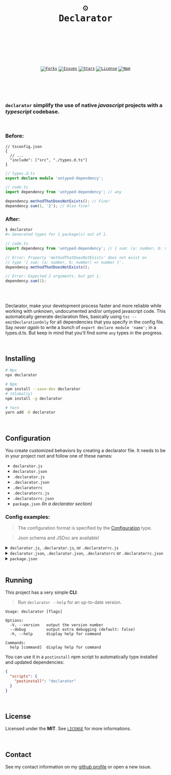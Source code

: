 <br />
<div align="center">
  <pre>
  <br />
  <h1>⚙️
Declarator</h1>
  <br />
  </pre>
  <br />
  <br />
  <code
    ><a href="https://github.com/ArthurFiorette/declarator/network/members"
      ><img
        src="https://img.shields.io/github/forks/ArthurFiorette/declarator?logo=github&label=Forks"
        target="_blank"
        alt="Forks" /></a
  ></code>
  <code
    ><a href="https://github.com/ArthurFiorette/declarator/issues"
      ><img
        src="https://img.shields.io/github/issues/ArthurFiorette/declarator?logo=github&label=Issues"
        target="_blank"
        alt="Issues" /></a
  ></code>
  <code
    ><a href="https://github.com/ArthurFiorette/declarator/stargazers"
      ><img
        src="https://img.shields.io/github/stars/ArthurFiorette/declarator?logo=github&label=Stars"
        target="_blank"
        alt="Stars" /></a
  ></code>
  <code
    ><a href="https://github.com/ArthurFiorette/declarator/blob/main/LICENSE"
      ><img
        src="https://img.shields.io/github/license/ArthurFiorette/declarator?logo=githu&label=License"
        target="_blank"
        alt="License" /></a
  ></code>
  <code
    ><a href="https://www.npmjs.com/package/declarator"
      ><img
        src="https://img.shields.io/npm/v/declarator?color=CB3837&logo=npm&label=Npm"
        target="_blank"
        alt="Npm" /></a
  ></code>
</div>

<h1></h1>

<br />
<br />

### `declarator` simplify the use of native _javascript_ projects with a _typescript_ codebase.

<br />

### Before:

```jsonc
// tsconfig.json
{
  // ...
  "include": ["src", "./types.d.ts"]
}
```

```ts
// types.d.ts
export declare module 'untyped-dependency';
```

```ts
// code.ts
import dependency from 'untyped-dependency'; // any

dependency.methodThatDoesNotExists(); // Fine!
dependency.sum(1, '2'); // Also fine!
```

### After:

```sh
$ declarator
#> Generated types for 1 package(s) out of 1.
```

```ts
// code.ts
import dependency from 'untyped-dependency'; // { sum: (a: number, b: number) => number }

// Error: Property 'methodThatDoesNotExists' does not exist on
// type '{ sum: (a: number, b: number) => number }'.
dependency.methodThatDoesNotExists();

// Error: Expected 2 arguments, but got 1.
dependency.sum(1);
```

<br />

##

Declarator, make your development process faster and more reliable while working with
unknown, undocumented and/or untyped javascript code. This automatically generate
declaration files, basically using `tsc --emitDeclarationOnly` for all dependencies that
you specify in the config file. Say _never again_ to write a bunch of
`export declare module 'name';` in a types.d.ts. But keep in mind that you'll find some
`any` types in the progress.

<br />

## Installing

```sh
# Npx
npx declarator

# Npm
npm install --save-dev declarator
# (Globally)
npm install -g declarator

# Yarn
yarn add -D declarator
```

<br />

## Configuration

You create customized behaviors by creating a declarator file. It needs to be in your
project root and follow one of these names:

- `declarator.js`
- `declarator.json`
- `.declarator.js`
- `.declarator.json`
- `.declaratorrc`
- `.declaratorrc.js`
- `.declaratorrc.json`
- `package.json` _(In a declarator section)_

### Config examples:

> The configuration format is specified by the [Configuration](src/config/types.ts) type.

> Json schema and JSDoc are available!

<details>
  <summary><code>declarator.js</code>, <code>.declarator.js</code>, or <code>.declaratorrc.js</code></summary>

##### [Example](examples/config-example.js)

```js
//@ts-check

/**
 * You can export default a function or a object
 *
 * Replace ../dist to declarator when using it as a npm dependency.
 * @type {import('../dist').FileConfig}
 */
const config = () => {
  return {
    packages: [
      // Package that will receive all the defaults
      'random-name',
      [
        'random2',
        {
          // Merge defaults here
          merge: true,
          // Specific config for the random2 package.
          include: ['./custom-path-for-this-library']
        }
      ]
    ],
    defaults: {
      // Default config for all packages.
      compilerOptions: {
        // Use LF for compilation
        newLine: 1
      }
    }
  };
};
module.exports = config;
```

</details>

<details>
  <summary><code>declarator.json</code>, <code>.declarator.json</code>, <code>.declaratorrc</code> or <code>.declaratorrc.json</code></summary>

##### [Example](examples/config-example.jsonc)

```jsonc
{
  // WARN: Comments are not allowed in json files!

  // Schema to ide autocompletion
  "$schema": "https://github.com/ArthurFiorette/declarator/blob/<INSTALLED NPM VERSION>/schema.json",
  "packages": [
    // Package that will receive all the defaults
    "random-name",
    [
      "random2",
      {
        // Merge defaults here
        "merge": true,
        // Specific config for the random2 package.
        "include": ["./custom-path-for-this-library"]
      }
    ]
  ],
  "defaults": {
    // Default config for all packages.
    "compilerOptions": {
      // Use LF for compilation
      "newLine": 1
    }
  }
}
```

</details>

<details>
  <summary><code>package.json</code></summary>

##### [Example](examples/config-config-example-package.jsonc)

```jsonc
{
  // WARN: Comments are not allowed in json files!

  //...
  "declarator": {
    // Schema to ide autocompletion
    "$schema": "https://github.com/ArthurFiorette/declarator/blob/<INSTALLED NPM VERSION>/schema.json",
    "packages": [
      // Package that will receive all the defaults
      "random-name",
      [
        "random2",
        {
          // Merge defaults here
          "merge": true,
          // Specific config for the random2 package.
          "include": ["./custom-path-for-this-library"]
        }
      ]
    ],
    "defaults": {
      // Default config for all packages.
      "compilerOptions": {
        // Use LF for compilation
        "newLine": 1
      }
    }
  }
}
```

</details>

<br />

## Running

This project has a very simple **CLI**:

> Run `declarator --help` for an up-to-date version.

```
Usage: declarator [flags]

Options:
  -V, --version   output the version number
  --debug         output extra debugging (default: false)
  -h, --help      display help for command

Commands:
  help [command]  display help for command
```

You can use it in a `postinstall` npm script to automatically type installed and updated dependencies:

```json
{
  "scripts": {
    "postinstall": "declarator"
  }
}
```

<br />

## License

Licensed under the **MIT**. See [`LICENSE`](LICENSE) for more informations.

<br />

## Contact

See my contact information on my [github profile](https://github.com/ArthurFiorette) or
open a new issue.

<br />
